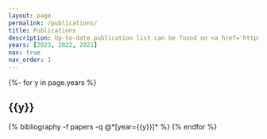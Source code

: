 ```yaml
---
layout: page
permalink: /publications/
title: Publications
description: Up-to-date publication list can be found on <a href='https://scholar.google.com/citations?user=nxGwojoAAAAJ'>Google Scholar</a>.
years: [2023, 2022, 2021]
nav: true
nav_order: 1
---
```

<!-- _pages/publications.md -->
<div class="publications">

{%- for y in page.years %}
  <h2 class="year">{{y}}</h2>
  {% bibliography -f papers -q @*[year={{y}}]* %}
{% endfor %}

</div>
